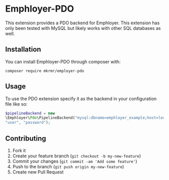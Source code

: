 # Emphloyer-PDO

This extension provides a PDO backend for Emphloyer. This extension has only
been tested with MySQL but likely works with other SQL databases as well.

## Installation

You can install Emphloyer-PDO through composer with:

    composer require mkrmr/employer-pdo

## Usage

To use the PDO extension specify it as the backend in your configuration file
like so:

```php
$pipelineBackend = new
\Emphloyer\Pdo\PipelineBackend("mysql:dbname=emphloyer_example;host=localhost",
"user", "password");
```

## Contributing

1. Fork it
2. Create your feature branch (`git checkout -b my-new-feature`)
3. Commit your changes (`git commit -am 'Add some feature'`)
4. Push to the branch (`git push origin my-new-feature`)
5. Create new Pull Request

